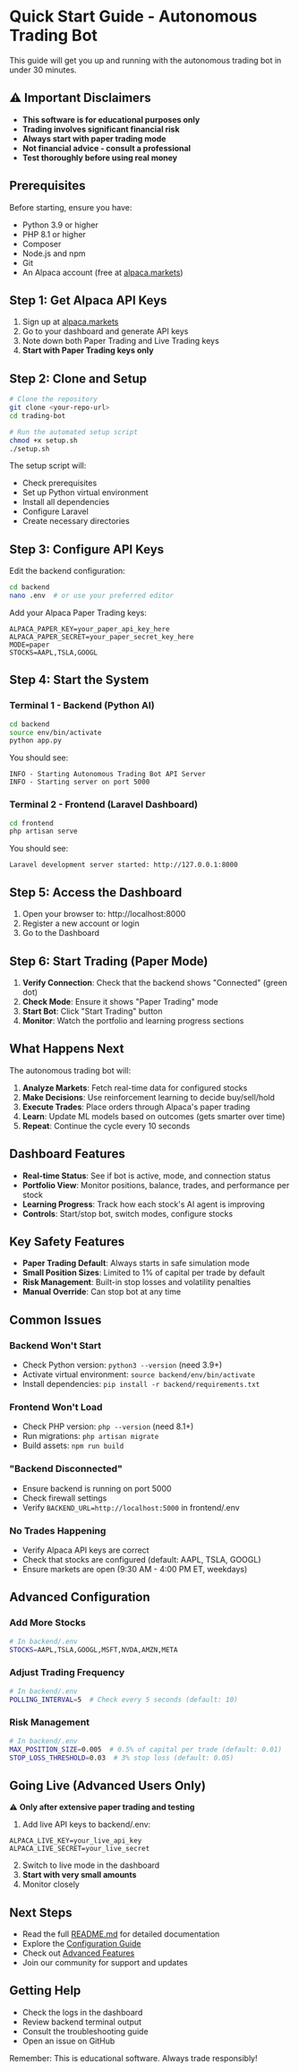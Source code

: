 # Quick Start Guide - Autonomous Trading Bot

This guide will get you up and running with the autonomous trading bot in under 30 minutes.

## ⚠️ Important Disclaimers

- **This software is for educational purposes only**
- **Trading involves significant financial risk**
- **Always start with paper trading mode**
- **Not financial advice - consult a professional**
- **Test thoroughly before using real money**

## Prerequisites

Before starting, ensure you have:

- Python 3.9 or higher
- PHP 8.1 or higher  
- Composer
- Node.js and npm
- Git
- An Alpaca account (free at [alpaca.markets](https://alpaca.markets))

## Step 1: Get Alpaca API Keys

1. Sign up at [alpaca.markets](https://alpaca.markets)
2. Go to your dashboard and generate API keys
3. Note down both Paper Trading and Live Trading keys
4. **Start with Paper Trading keys only**

## Step 2: Clone and Setup

```bash
# Clone the repository
git clone <your-repo-url>
cd trading-bot

# Run the automated setup script
chmod +x setup.sh
./setup.sh
```

The setup script will:
- Check prerequisites
- Set up Python virtual environment
- Install all dependencies
- Configure Laravel
- Create necessary directories

## Step 3: Configure API Keys

Edit the backend configuration:

```bash
cd backend
nano .env  # or use your preferred editor
```

Add your Alpaca Paper Trading keys:

```env
ALPACA_PAPER_KEY=your_paper_api_key_here
ALPACA_PAPER_SECRET=your_paper_secret_key_here
MODE=paper
STOCKS=AAPL,TSLA,GOOGL
```

## Step 4: Start the System

### Terminal 1 - Backend (Python AI)
```bash
cd backend
source env/bin/activate
python app.py
```

You should see:
```
INFO - Starting Autonomous Trading Bot API Server
INFO - Starting server on port 5000
```

### Terminal 2 - Frontend (Laravel Dashboard)  
```bash
cd frontend
php artisan serve
```

You should see:
```
Laravel development server started: http://127.0.0.1:8000
```

## Step 5: Access the Dashboard

1. Open your browser to: http://localhost:8000
2. Register a new account or login
3. Go to the Dashboard

## Step 6: Start Trading (Paper Mode)

1. **Verify Connection**: Check that the backend shows "Connected" (green dot)
2. **Check Mode**: Ensure it shows "Paper Trading" mode
3. **Start Bot**: Click "Start Trading" button
4. **Monitor**: Watch the portfolio and learning progress sections

## What Happens Next

The autonomous trading bot will:

1. **Analyze Markets**: Fetch real-time data for configured stocks
2. **Make Decisions**: Use reinforcement learning to decide buy/sell/hold
3. **Execute Trades**: Place orders through Alpaca's paper trading
4. **Learn**: Update ML models based on outcomes (gets smarter over time)
5. **Repeat**: Continue the cycle every 10 seconds

## Dashboard Features

- **Real-time Status**: See if bot is active, mode, and connection status
- **Portfolio View**: Monitor positions, balance, trades, and performance per stock
- **Learning Progress**: Track how each stock's AI agent is improving
- **Controls**: Start/stop bot, switch modes, configure stocks

## Key Safety Features

- **Paper Trading Default**: Always starts in safe simulation mode
- **Small Position Sizes**: Limited to 1% of capital per trade by default
- **Risk Management**: Built-in stop losses and volatility penalties
- **Manual Override**: Can stop bot at any time

## Common Issues

### Backend Won't Start
- Check Python version: `python3 --version` (need 3.9+)
- Activate virtual environment: `source backend/env/bin/activate`
- Install dependencies: `pip install -r backend/requirements.txt`

### Frontend Won't Load
- Check PHP version: `php --version` (need 8.1+)
- Run migrations: `php artisan migrate`
- Build assets: `npm run build`

### "Backend Disconnected"
- Ensure backend is running on port 5000
- Check firewall settings
- Verify `BACKEND_URL=http://localhost:5000` in frontend/.env

### No Trades Happening
- Verify Alpaca API keys are correct
- Check that stocks are configured (default: AAPL, TSLA, GOOGL)
- Ensure markets are open (9:30 AM - 4:00 PM ET, weekdays)

## Advanced Configuration

### Add More Stocks
```bash
# In backend/.env
STOCKS=AAPL,TSLA,GOOGL,MSFT,NVDA,AMZN,META
```

### Adjust Trading Frequency
```bash
# In backend/.env
POLLING_INTERVAL=5  # Check every 5 seconds (default: 10)
```

### Risk Management
```bash
# In backend/.env
MAX_POSITION_SIZE=0.005  # 0.5% of capital per trade (default: 0.01)
STOP_LOSS_THRESHOLD=0.03  # 3% stop loss (default: 0.05)
```

## Going Live (Advanced Users Only)

⚠️ **Only after extensive paper trading and testing**

1. Add live API keys to backend/.env:
```env
ALPACA_LIVE_KEY=your_live_api_key
ALPACA_LIVE_SECRET=your_live_secret
```

2. Switch to live mode in the dashboard
3. **Start with very small amounts**
4. Monitor closely

## Next Steps

- Read the full [README.md](README.md) for detailed documentation
- Explore the [Configuration Guide](docs/configuration.md)  
- Check out [Advanced Features](docs/advanced.md)
- Join our community for support and updates

## Getting Help

- Check the logs in the dashboard
- Review backend terminal output
- Consult the troubleshooting guide
- Open an issue on GitHub

Remember: This is educational software. Always trade responsibly!
